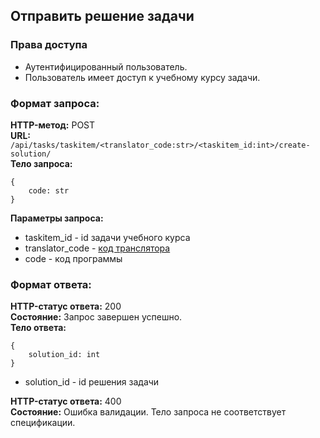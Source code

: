 ## Отправить решение задачи

### Права доступа
- Аутентифицированный пользователь.
- Пользователь имеет доступ к учебному курсу задачи.

### Формат запроса:  
**HTTP-метод:** POST  
**URL:** ```/api/tasks/taskitem/<translator_code:str>/<taskitem_id:int>/create-solution/```   
**Тело запроса:**  
```
{
    code: str
}
```
**Параметры запроса:**  
- taskitem_id - id задачи учебного курса  
- translator_code - [код транслятора](../../constants.md)   
- code - код программы   

### Формат ответа:  

**HTTP-статус ответа:** 200  
**Состояние:** Запрос завершен успешно.  
**Тело ответа:**  
```
{
    solution_id: int
}
```
- solution_id - id решения задачи

**HTTP-статус ответа:** 400  
**Состояние:** Ошибка валидации. Тело запроса не соответствует спецификации.

